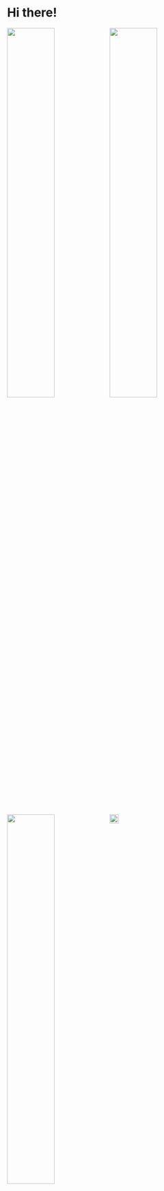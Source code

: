 # Hi there!

<img align="left" width="47%" src = "https://github-readme-stats.vercel.app/api?username=Mnewer&show_icons=true&theme=dark" />
<img align="left" width="47%" src = "https://github-readme-stats.vercel.app/api/top-langs/?username=Mnewer&layout=compact" />


</br>
<img align="left" width="47%" src = "https://www.codewars.com/users/Mnewer/badges/large" />
<a href="https://www.linkedin.com/in/jan-odvar-grindheim-90583352"><img align="left" src="https://raw.githubusercontent.com/yushi1007/yushi1007/main/images/linkedin.svg" alt="Yu Shi | LinkedIn" width="21px"/></a>
